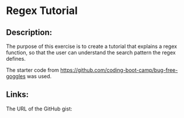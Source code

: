 # Regex Tutorial

## Description:

The purpose of this exercise is to create a tutorial that explains a regex function, so that the user can understand the search pattern the regex defines.

The starter code from https://github.com/coding-boot-camp/bug-free-goggles was used.

## Links:

The URL of the GitHub gist:
